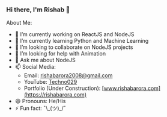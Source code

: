 ### Hi there, I'm Rishab 👋

About Me:

- 🔭 I’m currently working on ReactJS and NodeJS
- 🌱 I’m currently learning Python and Machine Learning
- 👬 I’m looking to collaborate on NodeJS projects
- 🤔 I’m looking for help with Animation
- 💬 Ask me about NodeJS
- 📫 Social Media: 
  - Email: [rishabarora2008@gmail.com](rishabarora2008@gmail.com)
  - YouTube: [Techno029](https://www.youtube.com/channel/UCjo4sZ-G8ExZpGATmUrKKkA)
  - Portfolio (Under Construction): [www.rishabarora.com](https://rishabarora.com)
- 😄 Pronouns: He/His
- ⚡ Fun fact: ¯\\\_(ツ)_/¯
